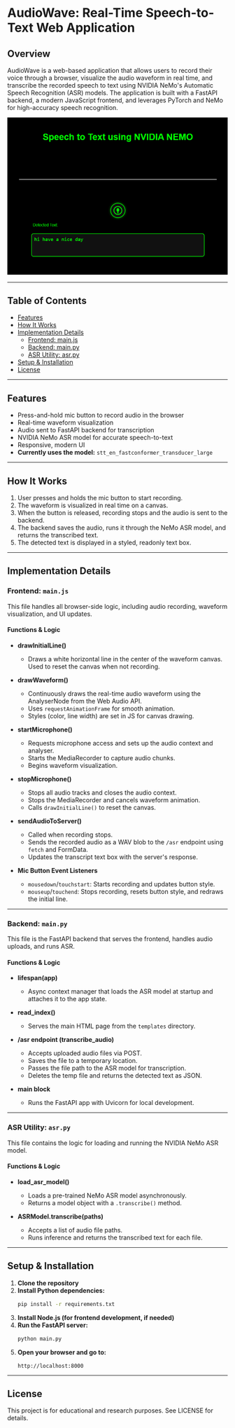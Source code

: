 # AudioWave: Real-Time Speech-to-Text Web Application


## Overview
AudioWave is a web-based application that allows users to record their voice through a browser, visualize the audio waveform in real time, and transcribe the recorded speech to text using NVIDIA NeMo's Automatic Speech Recognition (ASR) models. The application is built with a FastAPI backend, a modern JavaScript frontend, and leverages PyTorch and NeMo for high-accuracy speech recognition.

![Web Application Screenshot](screenshots/ASR%20-%20Speech%20to%20Text%20-%20Nvidia%20Nemo.png)

---

## Table of Contents
- [Features](#features)
- [How It Works](#how-it-works)
- [Implementation Details](#implementation-details)
  - [Frontend: main.js](#frontend-mainjs)
  - [Backend: main.py](#backend-mainpy)
  - [ASR Utility: asr.py](#asr-utility-asrpy)
- [Setup & Installation](#setup--installation)
- [License](#license)

---

## Features
- Press-and-hold mic button to record audio in the browser
- Real-time waveform visualization
- Audio sent to FastAPI backend for transcription
- NVIDIA NeMo ASR model for accurate speech-to-text
- Responsive, modern UI
- **Currently uses the model:** `stt_en_fastconformer_transducer_large`

---

## How It Works
1. User presses and holds the mic button to start recording.
2. The waveform is visualized in real time on a canvas.
3. When the button is released, recording stops and the audio is sent to the backend.
4. The backend saves the audio, runs it through the NeMo ASR model, and returns the transcribed text.
5. The detected text is displayed in a styled, readonly text box.

---

## Implementation Details

### Frontend: `main.js`
This file handles all browser-side logic, including audio recording, waveform visualization, and UI updates.

#### Functions & Logic

- **drawInitialLine()**
  - Draws a white horizontal line in the center of the waveform canvas. Used to reset the canvas when not recording.

- **drawWaveform()**
  - Continuously draws the real-time audio waveform using the AnalyserNode from the Web Audio API.
  - Uses `requestAnimationFrame` for smooth animation.
  - Styles (color, line width) are set in JS for canvas drawing.

- **startMicrophone()**
  - Requests microphone access and sets up the audio context and analyser.
  - Starts the MediaRecorder to capture audio chunks.
  - Begins waveform visualization.

- **stopMicrophone()**
  - Stops all audio tracks and closes the audio context.
  - Stops the MediaRecorder and cancels waveform animation.
  - Calls `drawInitialLine()` to reset the canvas.

- **sendAudioToServer()**
  - Called when recording stops.
  - Sends the recorded audio as a WAV blob to the `/asr` endpoint using `fetch` and FormData.
  - Updates the transcript text box with the server's response.

- **Mic Button Event Listeners**
  - `mousedown`/`touchstart`: Starts recording and updates button style.
  - `mouseup`/`touchend`: Stops recording, resets button style, and redraws the initial line.

---

### Backend: `main.py`
This file is the FastAPI backend that serves the frontend, handles audio uploads, and runs ASR.

#### Functions & Logic

- **lifespan(app)**
  - Async context manager that loads the ASR model at startup and attaches it to the app state.

- **read_index()**
  - Serves the main HTML page from the `templates` directory.

- **/asr endpoint (transcribe_audio)**
  - Accepts uploaded audio files via POST.
  - Saves the file to a temporary location.
  - Passes the file path to the ASR model for transcription.
  - Deletes the temp file and returns the detected text as JSON.

- **__main__ block**
  - Runs the FastAPI app with Uvicorn for local development.

---

### ASR Utility: `asr.py`
This file contains the logic for loading and running the NVIDIA NeMo ASR model.

#### Functions & Logic

- **load_asr_model()**
  - Loads a pre-trained NeMo ASR model asynchronously.
  - Returns a model object with a `.transcribe()` method.

- **ASRModel.transcribe(paths)**
  - Accepts a list of audio file paths.
  - Runs inference and returns the transcribed text for each file.

---

## Setup & Installation

1. **Clone the repository**
2. **Install Python dependencies:**
   ```bash
   pip install -r requirements.txt
   ```
3. **Install Node.js (for frontend development, if needed)**
4. **Run the FastAPI server:**
   ```bash
   python main.py
   ```
5. **Open your browser and go to:**
   ```
   http://localhost:8000
   ```

---

## License
This project is for educational and research purposes. See LICENSE for details.
